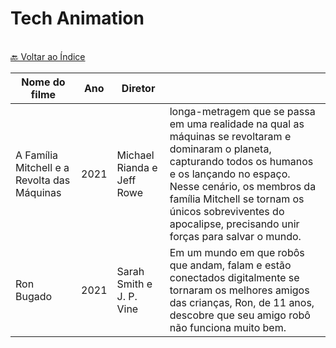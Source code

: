 # Tech Animation

<br>[🔙 Voltar ao Índice](./README.md)<br>

|Nome do filme| Ano |Diretor||
|---|---|---|---|
|A Família Mitchell e a Revolta das Máquinas|2021|Michael Rianda e Jeff Rowe| longa-metragem que se passa em uma realidade na qual as máquinas se revoltaram e dominaram o planeta, capturando todos os humanos e os lançando no espaço. Nesse cenário, os membros da família Mitchell se tornam os únicos sobreviventes do apocalipse, precisando unir forças para salvar o mundo.|
|Ron Bugado|2021|Sarah Smith e J. P. Vine|Em um mundo em que robôs que andam, falam e estão conectados digitalmente se tornaram os melhores amigos das crianças, Ron, de 11 anos, descobre que seu amigo robô não funciona muito bem.|

